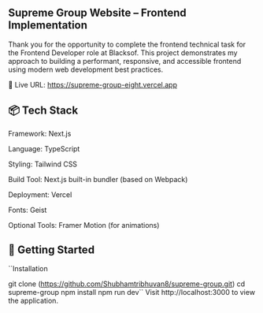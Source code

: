 ## Supreme Group Website – Frontend Implementation
Thank you for the opportunity to complete the frontend technical task for the Frontend Developer role at Blacksof. This project demonstrates my approach to building a performant, responsive, and accessible frontend using modern web development best practices.

🔗 Live URL: https://supreme-group-eight.vercel.app

## 📦 Tech Stack
Framework: Next.js

Language: TypeScript

Styling: Tailwind CSS

Build Tool: Next.js built-in bundler (based on Webpack)

Deployment: Vercel

Fonts: Geist

Optional Tools: Framer Motion (for animations)

## 🚀 Getting Started
``Installation

git clone (https://github.com/Shubhamtribhuvan8/supreme-group.git)
cd supreme-group
npm install
npm run dev``
Visit http://localhost:3000 to view the application.



